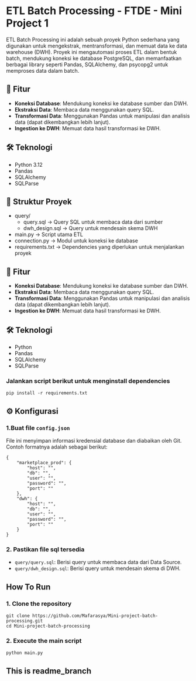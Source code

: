 # ETL Batch Processing - FTDE - Mini Project 1 

ETL Batch Processing ini adalah sebuah proyek Python sederhana yang digunakan untuk mengekstrak, mentransformasi, dan memuat data ke data warehouse (DWH). Proyek ini mengautomasi proses ETL dalam bentuk batch, mendukung koneksi ke database PostgreSQL, dan memanfaatkan berbagai library seperti Pandas, SQLAlchemy, dan psycopg2 untuk memproses data dalam batch.


## 🚀 Fitur
- **Koneksi Database**: Mendukung koneksi ke database sumber dan DWH.
- **Ekstraksi Data**: Membaca data menggunakan query SQL.
- **Transformasi Data**: Menggunakan Pandas untuk manipulasi dan analisis data (dapat dikembangkan lebih lanjut).
- **Ingestion ke DWH**: Memuat data hasil transformasi ke DWH.



## 🛠️ Teknologi
- Python 3.12
- Pandas
- SQLAlchemy
- SQLParse
  

## 📂 Struktur Proyek
- query/ 
    - query.sql  ->  Query SQL untuk membaca data dari sumber 
    - dwh_design.sql   ->  Query untuk mendesain skema DWH 
- main.py   ->  Script utama ETL 
- connection.py   ->  Modul untuk koneksi ke database 
- requirements.txt   ->  Dependencies yang diperlukan untuk menjalankan proyek


## 🚀 Fitur
- **Koneksi Database**: Mendukung koneksi ke database sumber dan DWH.
- **Ekstraksi Data**: Membaca data menggunakan query SQL.
- **Transformasi Data**: Menggunakan Pandas untuk manipulasi dan analisis data (dapat dikembangkan lebih lanjut).
- **Ingestion ke DWH**: Memuat data hasil transformasi ke DWH.



## 🛠️ Teknologi
- Python
- Pandas
- SQLAlchemy
- SQLParse


### Jalankan script berikut untuk menginstall dependencies
```
pip install -r requirements.txt
```



## ⚙️ Konfigurasi
### 1.Buat file `config.json`
File ini menyimpan informasi kredensial database dan diabaikan oleh Git. 
Contoh formatnya adalah sebagai berikut:
```
{
    "marketplace_prod": {
        "host": "",
        "db": "",
        "user": "",
        "password": "",
        "port": ""
    },
    "dwh": {
        "host": "",
        "db": "",
        "user": "",
        "password": "",
        "port": ""
    }
}
```

### 2. Pastikan file sql tersedia
- `query/query.sql`: Berisi query untuk membaca data dari Data Source.
- `query/dwh_design.sql`: Berisi query untuk mendesain skema di DWH.

 

## How To Run
### 1. Clone the repository
```
git clone https://github.com/Mafarasya/Mini-project-batch-processing.git
cd Mini-project-batch-processing
```
### 2. Execute the main script
```
python main.py
```

## This is readme_branch